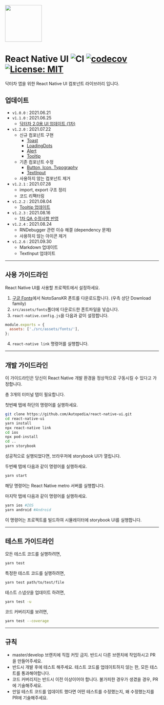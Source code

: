 <img src="https://image.doctor-cha.com/assets/SquareLogo-filled.png" width=120 />

# React Native UI ![CI](https://github.com/Autopedia/react-native-ui/actions/workflows/main.yml/badge.svg) [![codecov](https://codecov.io/gh/Autopedia/react-native-ui/branch/master/graph/badge.svg?token=982D9YJDJI)](https://codecov.io/gh/Autopedia/react-native-ui) [![License: MIT](https://img.shields.io/badge/License-MIT-yellow.svg)](https://opensource.org/licenses/MIT)

닥터차 앱을 위한 React Native UI 컴포넌트 라이브러리 입니다.

## 업데이트

- `v1.0.0` : 2021.06.21
- `v1.1.0` : 2021.06.25
  - [닥터차 2.0용 UI 업데이트 (1차)](https://docs.google.com/document/d/1Kx-2GRcfI4oOF1b7yCWmUb4L9-bbQubQdiB9P4mMHt4/edit)
- `v1.2.0` : 2021.07.22
  - 신규 컴포넌트 구현
    - [Toast](https://docs.google.com/document/d/1BHkyeh_1XXIXRqIs2dA5PEJTSHL9IWDaY9ptZpxUiEM/edit)
    - [LoadingDots](https://docs.google.com/document/d/1BHkyeh_1XXIXRqIs2dA5PEJTSHL9IWDaY9ptZpxUiEM/edit)
    - [Alert](https://docs.google.com/document/d/1VceAbGqxjaTrtVe-A6lcW3WqtcThgzPoJaV26hhxZZg/edit)
    - [Tooltip](https://docs.google.com/document/d/1mRcigecFJY5QoK3cPxb2KITGSNVIrSXPeeCwWLQjylQ/edit)
  - 기존 컴포넌트 수정
    - [Button, Icon, Typography](https://docs.google.com/document/d/10oiqZ-lLql5v4gNO-X3vF-aue9uDXUeeR9nrgUnOLfw/edit#heading=h.bqfs6i8j7ud5)
    - [TextInput](https://docs.google.com/document/d/1YNn6NmqP2v-MbngT72wdEpkwSpAhukDiRIa2G6kQtx4/edit#)
  - 사용하지 않는 컴포넌트 제거
- `v1.2.1` : 2021.07.28
  - import, export 구조 정리
  - 코드 리팩터링
- `v1.2.2` : 2021.08.04
  - [Tooltip 업데이트](https://docs.google.com/document/d/1I83eZ3mjerENqyh6B91ohNUWS2H9F_Rl8e8ZRRVa5VQ/edit)
- `v1.2.3` : 2021.08.16
  - [1차 QA 수정사항 반영](https://docs.google.com/document/d/1hmMIlYXe-M7M_q2eLDeJRA8iX2duu7KD-vI8jL3E14I/edit)
- `v1.2.4` : 2021.08.24
  - RNDebugger 관련 이슈 해결 (dependency 문제)
  - 사용하지 않는 아이콘 제거
- `v1.2.6` : 2021.09.30
  - Markdown 업데이트
  - TextInput 업데이트

---

## 사용 가이드라인

React Native UI를 사용할 프로젝트에서 설정하세요.

1. [구글 Fonts](https://fonts.google.com/specimen/Noto+Sans+KR)에서 NotoSansKR 폰트를 다운로드합니다. (우측 상단 Download family)
2. `src/assets/fonts`폴더에 다운로드한 폰트파일을 넣습니다.
3. `react-native.config.js`을 다음과 같이 설정합니다.

```javascript
module.exports = {
  assets: ['./src/assets/fonts/'],
};
```

4. `react-native link` 명령어를 실행합니다.

---

## 개발 가이드라인

이 가이드라인은 당신이 React Native 개발 환경을 정상적으로 구동시킬 수 있다고 가정합니다.

총 3개의 터미널 탭이 필요합니다.

첫번째 탭에 하단의 명령어를 실행하세요.

```bash
git clone https://github.com/Autopedia/react-native-ui.git
cd react-native-ui
yarn install
npx react-native link
cd ios
npx pod-install
cd ..
yarn storybook
```

성공적으로 실행되었다면, 브라우저에 storybook UI가 열립니다.

두번째 탭에 다음과 같이 명령어를 실행하세요.

```bash
yarn start
```

해당 명령어는 React Native metro 서버를 실행합니다.

마지막 탭에 다음과 같이 명령어를 실행하세요.

```bash
yarn ios #IOS
yarn android #Android
```

이 명령어는 프로젝트를 빌드하여 시뮬레이터에 storybook UI를 실행합니다.

---

## 테스트 가이드라인

모든 테스트 코드를 실행하려면,

```bash
yarn test
```

특정한 테스트 코드를 실행하려면,

```bash
yarn test path/to/test/file
```

테스트 스냅샷을 업데이트 하려면,

```bash
yarn test -u
```

코드 커버리지를 보려면,

```bash
yarn test --coverage
```

---

## 규칙

- master/develop 브랜치에 직접 커밋 금지. 반드시 다른 브랜치에 작업하시고 PR을 만들어주세요.
- 반드시 개발 후에 테스트 해주세요. 테스트 코드를 업데이트하지 않는 한, 모든 테스트를 통과해야합니다.
- 코드 커버리지는 반드시 이전 이상이어야 합니다. 불가피한 경우가 생겼을 경우, PR에 기술해주세요.
- 만일 테스트 코드를 업데이트 했다면 어떤 테스트를 수정했는지, 왜 수정했는지를 PR에 기술해주세요.
